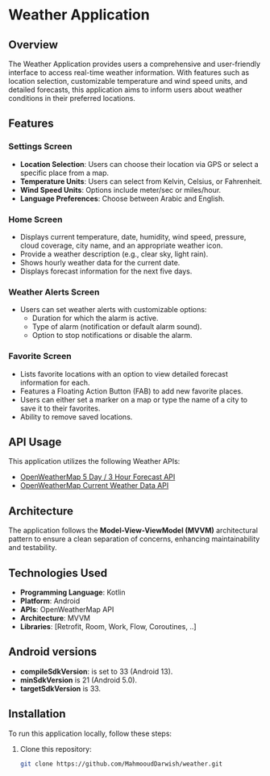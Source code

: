 # Weather Application

## Overview

The Weather Application provides users a comprehensive and user-friendly interface to access real-time weather information. With features such as location selection, customizable temperature and wind speed units, and detailed forecasts, this application aims to inform users about weather conditions in their preferred locations.

## Features

### Settings Screen
- **Location Selection**: Users can choose their location via GPS or select a specific place from a map.
- **Temperature Units**: Users can select from Kelvin, Celsius, or Fahrenheit.
- **Wind Speed Units**: Options include meter/sec or miles/hour.
- **Language Preferences**: Choose between Arabic and English.

### Home Screen
- Displays current temperature, date, humidity, wind speed, pressure, cloud coverage, city name, and an appropriate weather icon.
- Provide a weather description (e.g., clear sky, light rain).
- Shows hourly weather data for the current date.
- Displays forecast information for the next five days.

### Weather Alerts Screen
- Users can set weather alerts with customizable options:
  - Duration for which the alarm is active.
  - Type of alarm (notification or default alarm sound).
  - Option to stop notifications or disable the alarm.

### Favorite Screen
- Lists favorite locations with an option to view detailed forecast information for each.
- Features a Floating Action Button (FAB) to add new favorite places.
- Users can either set a marker on a map or type the name of a city to save it to their favorites.
- Ability to remove saved locations.

## API Usage

This application utilizes the following Weather APIs:
- [OpenWeatherMap 5 Day / 3 Hour Forecast API](https://api.openweathermap.org/data/2.5/forecast)
- [OpenWeatherMap Current Weather Data API](https://openweathermap.org/current)

## Architecture

The application follows the **Model-View-ViewModel (MVVM)** architectural pattern to ensure a clean separation of concerns, enhancing maintainability and testability.

## Technologies Used
- **Programming Language**: Kotlin
- **Platform**: Android
- **APIs**: OpenWeatherMap API
- **Architecture**: MVVM
- **Libraries**: [Retrofit, Room, Work, Flow, Coroutines, ..]

## Android versions
- **compileSdkVersion**: is set to 33 (Android 13).
- **minSdkVersion** is 21 (Android 5.0).
- **targetSdkVersion** is 33.

## Installation

To run this application locally, follow these steps:

1. Clone this repository:
   ```bash
   git clone https://github.com/MahmooudDarwish/weather.git
